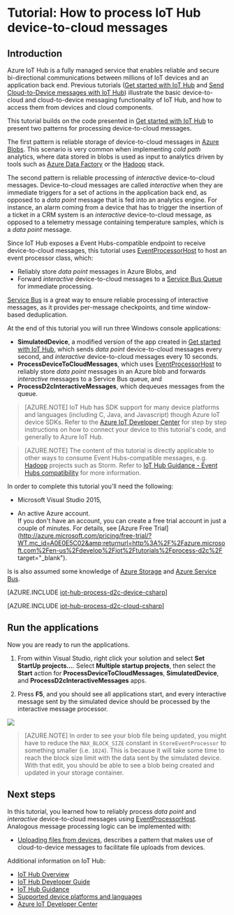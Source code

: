 <properties
	pageTitle="Process IoT Hub device-to-cloud messages | Microsoft Azure"
	description="Follow this tutorial to learn useful patterns to process IoT Hub device-to-cloud messages."
	services="iot-hub"
	documentationCenter=".net"
	authors="fsautomata"
	manager="timlt"
	editor=""/>

<tags
     ms.service="iot-hub"
     ms.devlang="csharp"
     ms.topic="article"
     ms.tgt_pltfrm="na"
     ms.workload="na"
     ms.date="09/29/2015"
     ms.author="elioda"/>

# Tutorial: How to process IoT Hub device-to-cloud messages

## Introduction

Azure IoT Hub is a fully managed service that enables reliable and secure bi-directional communications between millions of IoT devices and an application back end. Previous tutorials ([Get started with IoT Hub] and [Send Cloud-to-Device messages with IoT Hub]) illustrate the basic device-to-cloud and cloud-to-device messaging functionality of IoT Hub, and how to access them from devices and cloud components.

This tutorial builds on the code presented in [Get started with IoT Hub] to present two patterns for processing device-to-cloud messages.

The first pattern is reliable storage of device-to-cloud messages in [Azure Blobs]. This scenario is very common when implementing *cold path* analytics, where data stored in blobs is used as input to analytics driven by tools such as [Azure Data Factory] or the [Hadoop] stack.

The second pattern is reliable processing of *interactive* device-to-cloud messages. Device-to-cloud messages are called *interactive* when they are immediate triggers for a set of actions in the application back end, as opposed to a *data point* message that is fed into an analytics engine. For instance, an alarm coming from a device that has to trigger the insertion of a ticket in a CRM system is an *interactive* device-to-cloud message, as opposed to a telemetry message containing temperature samples, which is a *data point* message.

Since IoT Hub exposes a Event Hubs-compatible endpoint to receive device-to-cloud messages, this tutorial uses [EventProcessorHost] to host an event processor class, which:

* Reliably store *data point* messages in Azure Blobs, and
* Forward *interactive* device-to-cloud messages to a [Service Bus Queue] for immediate processing.

[Service Bus][Service Bus Queue] is a great way to ensure reliable processing of interactive messages, as it provides per-message checkpoints, and time window-based deduplication.

At the end of this tutorial you will run three Windows console applications:

* **SimulatedDevice**, a modified version of the app created in [Get started with IoT Hub], which sends *data point* device-to-cloud messages every second, and *interactive* device-to-cloud messages every 10 seconds.
* **ProcessDeviceToCloudMessages**, which uses [EventProcessorHost] to reliably store *data point* messages in an Azure blob and forwards *interactive* messages to a Service Bus queue, and
* **ProcessD2cInteractiveMessages**, which dequeues messages from the queue.

> [AZURE.NOTE] IoT Hub has SDK support for many device platforms and languages (including C, Java, and Javascript) though Azure IoT device SDKs. Refer to the [Azure IoT Developer Center] for step by step instructions on how to connect your device to this tutorial's code, and generally to Azure IoT Hub.

> [AZURE.NOTE] The content of this tutorial is directly applicable to other ways to consume Event Hubs-compatible messages, e.g. [Hadoop] projects such as Storm. Refer to [IoT Hub Guidance - Event Hubs compatibility] for more information.

In order to complete this tutorial you'll need the following:

+ Microsoft Visual Studio 2015,

+ An active Azure account. <br/>If you don't have an account, you can create a free trial account in just a couple of minutes. For details, see [Azure Free Trial](http://azure.microsoft.com/pricing/free-trial/?WT.mc_id=A0E0E5C02&amp;returnurl=http%3A%2F%2Fazure.microsoft.com%2Fen-us%2Fdevelop%2Fiot%2Ftutorials%2Fprocess-d2c%2F target="_blank").

Is is also assumed some knowledge of [Azure Storage] and [Azure Service Bus].


[AZURE.INCLUDE [iot-hub-process-d2c-device-csharp](../../includes/iot-hub-process-d2c-device-csharp.md)]


[AZURE.INCLUDE [iot-hub-process-d2c-cloud-csharp](../../includes/iot-hub-process-d2c-cloud-csharp.md)]

## Run the applications

Now you are ready to run the applications.

1.	From within Visual Studio, right click your solution and select **Set StartUp projects...**. Select **Multiple startup projects**, then select the **Start** action for **ProcessDeviceToCloudMessages**, **SimulatedDevice**, and **ProcessD2cInteractiveMessages** apps.

2.	Press **F5**, and you should see all applications start, and every interactive message sent by the simulated device should be processed by the interactive message processor.

  ![][50]

> [AZURE.NOTE] In order to see your blob file being updated, you might have to reduce the `MAX_BLOCK_SIZE` constant in `StoreEventProcessor` to something smaller (i.e. `1024`). This is because it will take some time to reach the block size limit with the data sent by the simulated device. With that edit, you should be able to see a blob being created and updated in your storage container.

## Next steps

In this tutorial, you learned how to reliably process *data point* and *interactive* device-to-cloud messages using [EventProcessorHost]. Analogous message processing logic can be implemented with:

- [Uploading files from devices], describes a pattern that makes use of cloud-to-device messages to facilitate file uploads from devices.

Additional information on IoT Hub:

* [IoT Hub Overview]
* [IoT Hub Developer Guide]
* [IoT Hub Guidance]
* [Supported device platforms and languages][Supported devices]
* [Azure IoT Developer Center]

<!-- Images. -->
[50]: ./media/iot-hub-csharp-csharp-process-d2c/run1.png


<!-- Links -->

[Azure Blobs]: https://azure.microsoft.com/en-us/documentation/articles/storage-dotnet-how-to-use-blobs/
[Azure Data Factory]: https://azure.microsoft.com/en-us/documentation/services/data-factory/
[Hadoop]: https://azure.microsoft.com/en-us/documentation/services/hdinsight/
[Service Bus Queue]: https://azure.microsoft.com/en-us/documentation/articles/service-bus-dotnet-how-to-use-queues/
[EventProcessorHost]: http://msdn.microsoft.com/library/azure/microsoft.servicebus.messaging.eventprocessorhost(v=azure.95).aspx

[Transient Fault Handling]: https://msdn.microsoft.com/library/hh680901(v=pandp.50).aspx

[IoT Hub Guidance - Event Hubs compatibility]: iot-hub-guidance.md#eventhubcompatible

[Azure Storage]: https://azure.microsoft.com/en-us/documentation/services/storage/
[Azure Service Bus]: https://azure.microsoft.com/en-us/documentation/services/service-bus/

[Azure portal]: https://portal.azure.com/

[Send Cloud-to-Device messages with IoT Hub]: iot-hub-csharp-csharp-c2d.md
[Process Device-to-Cloud messages]: iot-hub-csharp-csharp-process-d2c.md
[Uploading files from devices]: iot-hub-csharp-csharp-file-upload.md

[IoT Hub Overview]: iot-hub-what-is-iot-hub.md
[IoT Hub Guidance]: iot-hub-guidance.md
[IoT Hub Developer Guide]: iot-hub-devguide.md
[IoT Hub Supported Devices]: iot-hub-supported-devices.md
[Get started with IoT Hub]: iot-hub-csharp-csharp-getstarted.md
[Supported devices]: https://github.com/Azure/azure-iot-sdks/blob/master/doc/tested_configurations.md
[Azure IoT Developer Center]: http://www.azure.com/develop/iot
